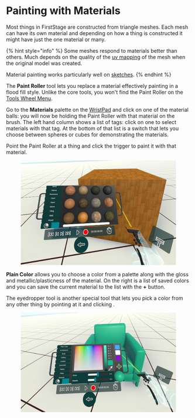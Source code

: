 # Painting with Materials

Most things in FirstStage are constructed from triangle meshes. Each mesh can have its own material and depending on how a thing is constructed it might have just the one material or many.&#x20;

{% hint style="info" %}
Some meshes respond to materials better than others. Much depends on the quality of the [uv mapping](https://en.wikipedia.org/wiki/UV\_mapping) of the mesh when the original model was created.

Material painting works particularly well on [sketches](../sketching.md).
{% endhint %}

The **Paint Roller** tool lets you replace a material effectively painting in a flood fill style. Unlike the core tools, you won't find the Paint Roller on the [Tools Wheel Menu](../basics/core-tools/).&#x20;

Go to the **Materials** palette on the [WristPad](../basics/wristpad/) and click on one of the material balls: you will now be holding the Paint Roller with that material on the brush. The left hand column shows a list of tags: click on one to select materials with that tag. At the bottom of that list is a switch that lets you choose between spheres or cubes for demonstrating the materials.

Point the Paint Roller at a thing and click the trigger to paint it with that material.

&#x20;

<figure><img src="../.gitbook/assets/DUMMY 2023-02-14 00-54-46 copy.png" alt=""><figcaption></figcaption></figure>

**Plain Color** allows you to choose a color from a palette along with the gloss and metallic/plasticness of the material. On the right is a list of saved colors and you can save the current material to the list with the **+** button.

The eyedropper tool is another special tool that lets you pick a color from any other thing by pointing at it and clicking .

<figure><img src="../.gitbook/assets/DUMMY 2023-02-14 00-54-04 copy.png" alt=""><figcaption></figcaption></figure>

